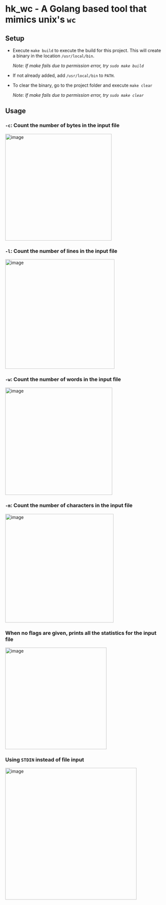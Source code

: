 # hk_wc - A Golang based tool that mimics unix's `wc`

## Setup
- Execute `make build` to execute the build for this project. This will create a binary in the location `/usr/local/bin`.

  *Note: If make fails due to permission error, try `sudo make build`*
- If not already added, add `/usr/local/bin` to `PATH`.
- To clear the binary, go to the project folder and execute `make clear`

  *Note: If make fails due to permission error, try `sudo make clear`*

## Usage
### `-c`: Count the number of bytes in the input file
<img width="337" alt="image" src="https://github.com/dsvinod90/hk_wc/assets/26185142/5b2784c8-53f9-4910-959b-f0656583b01a">

### `-l`: Count the number of lines in the input file
<img width="346" alt="image" src="https://github.com/dsvinod90/hk_wc/assets/26185142/9a8e210d-a46d-4399-bf9c-6aca083be692">

### `-w`: Count the number of words in the input file
<img width="339" alt="image" src="https://github.com/dsvinod90/hk_wc/assets/26185142/5f86dc3e-1da4-44ca-b35c-fc3f54f574eb">

### `-m`: Count the number of characters in the input file
<img width="343" alt="image" src="https://github.com/dsvinod90/hk_wc/assets/26185142/a6f03b3a-7d60-4a06-b5c0-56c86eb76b80">

### When no flags are given, prints all the statistics for the input file
<img width="321" alt="image" src="https://github.com/dsvinod90/hk_wc/assets/26185142/a4ec2798-c317-43fc-8352-3b0273b63f64">

### Using `STDIN` instead of file input
<img width="416" alt="image" src="https://github.com/dsvinod90/hk_wc/assets/26185142/1828e21d-2d86-4082-854e-860a7fdf34bb">





